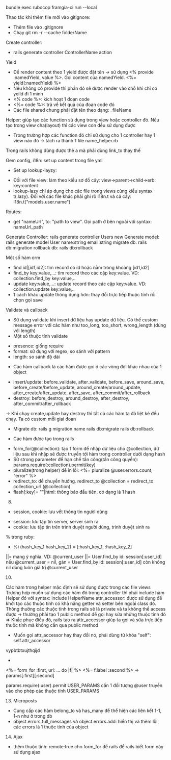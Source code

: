 bundle exec rubocop
framgia-ci run --local

Thao tác khi thêm file mới vào gitignore:
- Thêm file vào .gitignore
- Chạy git rm -r --cache folderName

Create controller:
- rails generate controller ControllerName <optional> action


Yield
- Để render content theo 1 yield được đặt tên -> sử dụng <% provide :namedYield, value %>. Gọi content của namedYield. <%= yield(:namedYield) %>
- Nếu không có provide thì phần đó sẽ được render vào chỗ khi chỉ có yeild đi 1 mình
- <% code %>: kích hoạt 1 đoạn code
- <%= code %>: trả về kết quả của đoạn code đó
- Các file shared chung phải đặt tên theo dạng: _fileName

Helper: giúp tạo các function sử dụng trong view hoặc controller đó. Nếu tạo trong view cha(layout) thì các view con đều sử dụng được
- Trong trường hợp các function đó chỉ sử dụng cho 1 controller hay 1 view nào đó -> tách ra thành 1 file name_helper.rb

Trong rails không dùng được thẻ a mà phải dùng link_to thay thế

Gem config, i18n: set up content trong file yml
- Set up lookup-layzy:
+ Đối với file view: làm theo kiểu sơ đồ cây: view->parent->child->erb: key:content
+ lookup-lazy chỉ áp dụng cho các file trong views cùng kiểu syntax t(.lazy). Đối với các file khác phải ghi rõ I18n.t và cả cây: I18n.t("models.user.name") 

Routes:
- get "nameUrl", to: "path to view". Gọi path ở bên ngoài với syntax: nameUrl_path 

Generate Controller: rails generate controller Users new
Generate model: rails generate model User name:string email:string
migrate db: rails db:migration
rollback db: rails db:rollback


Một số hàm orm
- find id|[id1,id2]: tìm record có id hoặc nằm trong khoảng [id1,id2]
- find_by key:value,...: tìm record theo các cặp key:value. VD: collection.find_by key:value,..
- update key:value,...: update record theo các cặp key:value. VD: collection.update key:value,..
- 1 cách khác update thông dụng hơn: thay đổi trực tiếp thuộc tính rồi chọn gọi save

Validate và callback
- Sử dụng validate khi insert dữ liệu hay update dữ liệu. Có thể custom message error với các hàm như too_long, too_short, wrong_length (dùng với length)
- Một số thuộc tính validate
+ presence: giống require
+ format: sử dụng với regex, so sánh với pattern
+ length: so sánh độ dài
- Các hàm callback là các hàm được gọi ở các vòng đời khác nhau của 1 object
+ insert/update: before_validate, after_validate, before_save, around_save, before_create/before_update, around_create/around_update, after_create/after_update, after_save, after_commit/after_rollback
+ destroy: before_destroy, around_destroy, after_destroy, after_commit/after_rollback

-> Khi chạy create,update hay destroy thì tất cả các hàm ta đã liệt kê đều chạy. Ta có custom mỗi giai đoạn

- Migrate db:
rails g migration name
rails db:migrate
rails db:rollback


- Các hàm được tạo trong rails
+ form_for(@collection): tạo 1 form để nhập dữ liệu cho @collection, dữ liệu sau khi nhập sẽ được truyền tới hàm trong controller dưới dạng hash
+ Sử  strong parameter để hạn chế tấn công(tấn công quyền): params.require(:collection).permit(key)
+ pluralize(trong helper) để in lỗi: <%= pluralize @user.errors.count, "error" %>
+ redirect_to: để chuyển hướng. redirect_to @collection = redirect_to collection_url (@collection)
+ flash[:key]= ""|html: thông báo đầu tiên, có dạng là 1 hash

8.
- session, cookie: lưu vết thông tin người dùng
+ session: lưu tập tin server, server sinh ra
+ cookie: lưu tập tin trên trình duyệt người dùng, trình duyệt sinh ra

% trong ruby:
- %i (hash_key_1 hash_key_2) = [:hash_key_1, :hash_key_2]

||= mang ý nghĩa. VD: @current_user ||= User.find_by id: session[:user_id]
nếu @current_user = nil, gán = User.find_by id: session[:user_id]
còn không nil dùng luôn giá trị @current_user

10.
Các hàm trong helper mặc định sẽ sử dụng được trong các file views
Trường hợp muốn sử dụng các hàm đó trong controller thì phải include hàm Helper đó với syntax:
include HelperName
attr_accessor: được sử dụng để khởi tạo các thuộc tính có khả năng getter và setter bên ngoài class đó. Thông thường các thuộc tính trong rails sẽ là private và ta không thể access được -> thường phải tạo 1 public method để gọi hay sửa những thuộc tính đó => Khắc phục điều đó, rails tạo ra attr_accessor giúp ta gọi và sửa trực tiếp thuộc tính mà không cần qua public method
- Muốn gọi attr_accessor hay thay đổi nó, phải dùng từ khóa "self": self.attr_accessor

vypbtbtxujthqijd

*
<%= form_for :first, url: ... do |f| %>
  <%= f.label :second %>
=> params[:first][:second]

params.require(:user).permit USER_PARAMS
cần 1 đối tượng @user truyền vào
cho phép các thuộc tính USER_PARAMS

13. Microposts
- Cung cấp các hàm belong_to và has_many để thể hiện các liên kết 1-1, 1-n như ở trong db
- object.errors.full_messages và object.errors.add: hiển thị và thêm lỗi, các errors là 1 thuộc tính của object



14. Ajax
- thêm thuộc tính: remote:true cho form_for để rails để rails biết form này sử dụng ajax
